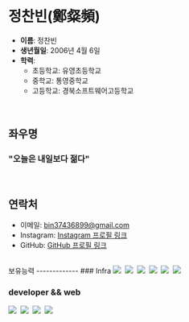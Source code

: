 정찬빈(鄭粲頻)
=============

- **이름**: 정찬빈
- **생년월일**: 2006년 4월 6일
- **학력**:
  - 초등학교: 유영초등학교
  - 중학교: 통영중학교
  - 고등학교: 경북소프트웨어고등학교
</br>

## 좌우명

### "오늘은 내일보다 젊다"
</br>

## 연락처

- 이메일: <a href="mailto:bin37436899@gmail.com" target="_blank">bin37436899@gmail.com</a>
- Instagram: <a href="https://www.instagram.com/chan_bin0406" target="_blank">Instagram 프로필 링크</a>
- GitHub: <a href="https://github.com/icerice06" target="_blank">GitHub 프로필 링크</a>
</br>
보유능력
-------------
### Infra
<img src="https://img.shields.io/badge/AWS-232F3E?style=for-the-badge&logo=amazonaws&logoColor=white">&nbsp;
<img src="https://img.shields.io/badge/terraform-844FBA?style=for-the-badge&logo=terraform&logoColor=white">&nbsp;
<img src="https://img.shields.io/badge/Docker-2496ED?style=for-the-badge&logo=docker&logoColor=white">&nbsp;
<img src="https://img.shields.io/badge/linux-FCC624?style=for-the-badge&logo=linux&logoColor=white">&nbsp;
<img src="https://img.shields.io/badge/vmware-607078?style=for-the-badge&logo=vmware&logoColor=white">&nbsp;
<img src="https://img.shields.io/badge/raspberrypi-A22846?style=for-the-badge&logo=raspberrypi&logoColor=white">

### developer && web
<img src="https://img.shields.io/badge/Python-3776AB?style=for-the-badge&logo=Python&logoColor=white">&nbsp;
<img src="https://img.shields.io/badge/c++-00599C?style=for-the-badge&logo=cplusplus&logoColor=white">&nbsp;
<img src="https://img.shields.io/badge/html-E34F26?style=for-the-badge&logo=html5&logoColor=white">&nbsp;
<img src="https://img.shields.io/badge/css-1572B6?style=for-the-badge&logo=css3&logoColor=white">


